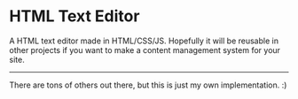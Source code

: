 # HTML Text Editor
A HTML text editor made in HTML/CSS/JS.
Hopefully it will be reusable in other projects if you want to make a content management system for your site.
<hr/>
There are tons of others out there, but this is just my own implementation. :)
